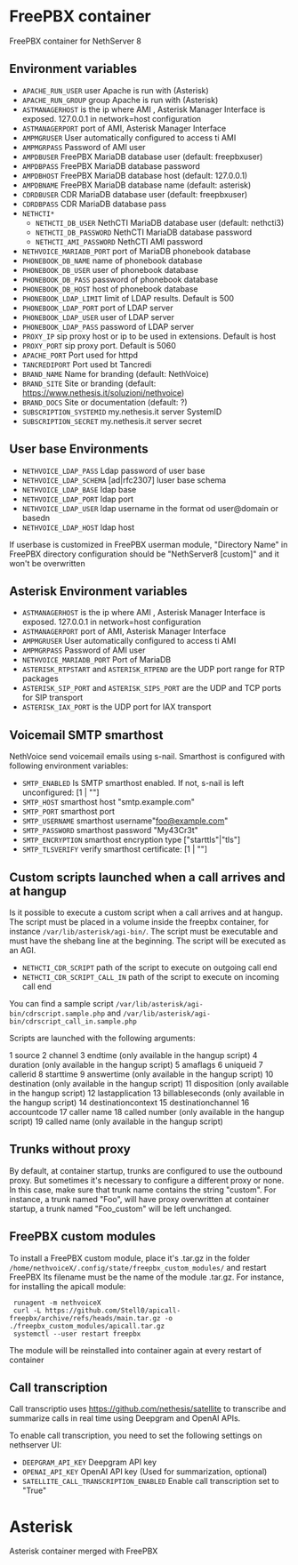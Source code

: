 # FreePBX container

FreePBX container for NethServer 8

## Environment variables

- `APACHE_RUN_USER` user Apache is run with (Asterisk)
- `APACHE_RUN_GROUP` group Apache is run with (Asterisk)
- `ASTMANAGERHOST` is the ip where AMI , Asterisk Manager Interface is exposed. 127.0.0.1 in network=host configuration
- `ASTMANAGERPORT` port of AMI, Asterisk Manager Interface
- `AMPMGRUSER` User automatically configured to access ti AMI
- `AMPMGRPASS` Password of AMI user
- `AMPDBUSER` FreePBX MariaDB database user (default: freepbxuser)
- `AMPDBPASS` FreePBX MariaDB database password
- `AMPDBHOST` FreePBX MariaDB database host (default: 127.0.0.1)
- `AMPDBNAME` FreePBX MariaDB database name (default: asterisk)
- `CDRDBUSER` CDR MariaDB database user (default: freepbxuser)
- `CDRDBPASS` CDR MariaDB database pass
- `NETHCTI*`
    - `NETHCTI_DB_USER` NethCTI MariaDB database user (default: nethcti3)
    - `NETHCTI_DB_PASSWORD` NethCTI MariaDB database password
    - `NETHCTI_AMI_PASSWORD` NethCTI AMI password 
- `NETHVOICE_MARIADB_PORT` port of MariaDB phonebook database
- `PHONEBOOK_DB_NAME` name of phonebook database
- `PHONEBOOK_DB_USER` user of phonebook database
- `PHONEBOOK_DB_PASS` password of phonebook database
- `PHONEBOOK_DB_HOST` host of phonebook database
- `PHONEBOOK_LDAP_LIMIT` limit of LDAP results. Default is 500
- `PHONEBOOK_LDAP_PORT` port of LDAP server
- `PHONEBOOK_LDAP_USER` user of LDAP server
- `PHONEBOOK_LDAP_PASS` password of LDAP server
- `PROXY_IP` sip proxy host or ip to be used in extensions. Default is host
- `PROXY_PORT` sip proxy port. Default is 5060
- `APACHE_PORT` Port used for httpd
- `TANCREDIPORT` Port used bt Tancredi
- `BRAND_NAME` Name for branding (default: NethVoice)
- `BRAND_SITE` Site or branding (default: https://www.nethesis.it/soluzioni/nethvoice)
- `BRAND_DOCS` Site or documentation (default: ?)
- `SUBSCRIPTION_SYSTEMID` my.nethesis.it server SystemID
- `SUBSCRIPTION_SECRET` my.nethesis.it server secret

## User base Environments
- `NETHVOICE_LDAP_PASS` Ldap password of user base
- `NETHVOICE_LDAP_SCHEMA` [ad|rfc2307] luser base schema
- `NETHVOICE_LDAP_BASE` ldap base
- `NETHVOICE_LDAP_PORT` ldap port
- `NETHVOICE_LDAP_USER` ldap username in the format od user@domain or basedn
- `NETHVOICE_LDAP_HOST` ldap host

If userbase is customized in FreePBX userman module, "Directory Name" in FreePBX directory configuration should be "NethServer8 [custom]" and it won't be overwritten

## Asterisk Environment variables

- `ASTMANAGERHOST` is the ip where AMI , Asterisk Manager Interface is exposed. 127.0.0.1 in network=host configuration
- `ASTMANAGERPORT` port of AMI, Asterisk Manager Interface
- `AMPMGRUSER` User automatically configured to access ti AMI
- `AMPMGRPASS` Password of AMI user
- `NETHVOICE_MARIADB_PORT` Port of MariaDB
- `ASTERISK_RTPSTART` and `ASTERISK_RTPEND` are the UDP port range for RTP packages
- `ASTERISK_SIP_PORT` and `ASTERISK_SIPS_PORT` are the UDP and TCP ports for SIP transport
- `ASTERISK_IAX_PORT` is the UDP port for IAX transport

## Voicemail SMTP smarthost

NethVoice send voicemail emails using s-nail. Smarthost is configured with following environment variables:

- `SMTP_ENABLED` Is SMTP smarthost enabled. If not, s-nail is left unconfigured: [1 | ""]
- `SMTP_HOST` smarthost host "smtp.example.com"
- `SMTP_PORT` smarthost port
- `SMTP_USERNAME` smarthost username"foo@example.com"
- `SMTP_PASSWORD` smarthost password "My43Cr3t"
- `SMTP_ENCRYPTION` smarthost encryption type ["starttls"|"tls"]
- `SMTP_TLSVERIFY` verify smarthost certificate: [1 | ""]

## Custom scripts launched when a call arrives and at hangup

Is it possible to execute a custom script when a call arrives and at hangup. The script must be placed in a volume inside the freepbx container, for instance `/var/lib/asterisk/agi-bin/`. The script must be executable and must have the shebang line at the beginning. The script will be executed as an AGI.

- `NETHCTI_CDR_SCRIPT` path of the script to execute on outgoing call end
- `NETHCTI_CDR_SCRIPT_CALL_IN` path of the script to execute on incoming call end

You can find a sample script `/var/lib/asterisk/agi-bin/cdrscript.sample.php` and `/var/lib/asterisk/agi-bin/cdrscript_call_in.sample.php`

Scripts are launched with the following arguments:

1   source
2   channel
3   endtime (only available in the hangup script)
4   duration (only available in the hangup script)
5   amaflags
6   uniqueid
7   callerid
8   starttime
9   answertime (only available in the hangup script)
10  destination (only available in the hangup script)
11  disposition (only available in the hangup script)
12  lastapplication
13  billableseconds (only available in the hangup script)
14  destinationcontext
15  destinationchannel
16  accountcode
17  caller name
18  called number (only available in the hangup script)
19  called name (only available in the hangup script)


## Trunks without proxy

By default, at container startup, trunks are configured to use the outbound proxy. But sometimes it's necessary to configure a different proxy or none. In this case, make sure that trunk name contains the string "custom". For instance, a trunk named "Foo", will have proxy overwritten at container startup, a trunk named "Foo_custom" will be left unchanged.

## FreePBX custom modules

To install a FreePBX custom module, place it's .tar.gz in the folder `/home/nethvoiceX/.config/state/freepbx_custom_modules/` and restart FreePBX
Its filename must be the name of the module .tar.gz. For instance, for installing the apicall module:

```
 runagent -m nethvoiceX
 curl -L https://github.com/Stell0/apicall-freepbx/archive/refs/heads/main.tar.gz -o ./freepbx_custom_modules/apicall.tar.gz
 systemctl --user restart freepbx
 ```
 The module will be reinstalled into container again at every restart of container

## Call transcription

Call transcriptio uses https://github.com/nethesis/satellite to transcribe and summarize calls in real time using Deepgram and OpenAI APIs.

To enable call transcription, you need to set the following settings on nethserver UI:

- `DEEPGRAM_API_KEY` Deepgram API key
- `OPENAI_API_KEY` OpenAI API key (Used for summarization, optional)
- `SATELLITE_CALL_TRANSCRIPTION_ENABLED` Enable call transcription set to "True"

# Asterisk

Asterisk container merged with FreePBX
